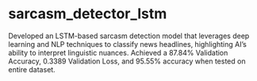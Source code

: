 # sarcasm_detector_lstm
Developed an LSTM-based sarcasm detection model that leverages deep learning and NLP techniques to classify news headlines, highlighting AI’s ability to interpret linguistic nuances.  Achieved a 87.84% Validation Accuracy, 0.3389 Validation Loss, and 95.55% accuracy when tested on entire dataset. 
